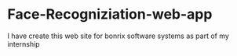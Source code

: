 # Face-Recogniziation-web-app
I have create this web site for bonrix software systems as part of my internship
